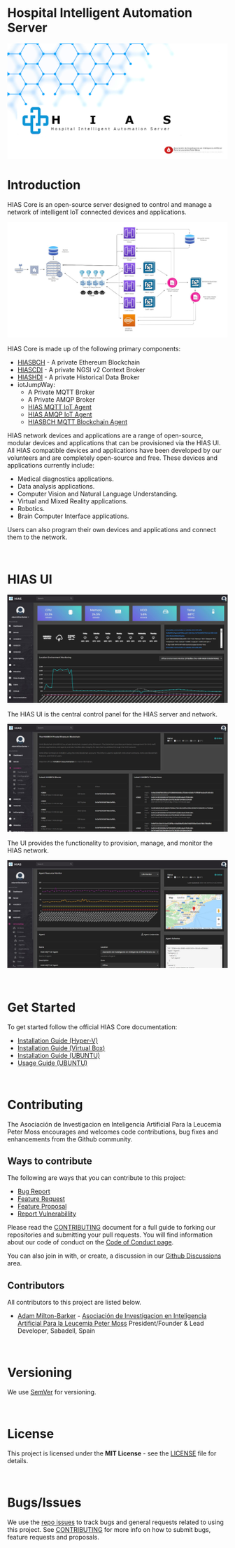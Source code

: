 # Hospital Intelligent Automation Server

[![HIAS - Hospital Intelligent Automation System](img/project-banner.jpg)](https://github.com/aiial/hias-core)

# Introduction
HIAS Core is an open-source server designed to control and manage a network of intelligent IoT connected devices and applications.

![HIAS Network](img/hias-network-v3.jpg)

HIAS Core is made up of the following primary components:

- [HIASBCH](https://github.com/aiial/hiasbch) - A private Ethereum Blockchain
- [HIASCDI](https://github.com/aiial/hiascdi) - A private NGSI v2 Context Broker
- [HIASHDI](https://github.com/aiial/hiashdi) - A private Historical Data Broker
- iotJumpWay:
    - A Private MQTT Broker
    - A Private AMQP Broker
    - [HIAS MQTT IoT Agent](https://github.com/aiial/hias-mqtt-iot-agent)
    - [HIAS AMQP IoT Agent](https://github.com/aiial/hias-amqp-iot-agent)
    - [HIASBCH MQTT Blockchain Agent](https://github.com/aiial/hiasbch-mqtt-blockchain-agent)

HIAS network devices and applications are a range of open-source, modular devices and applications that can be provisioned via the HIAS UI. All HIAS compatible devices and applications have been developed by our volunteers and are completely open-source and free. These devices and applications currently include:

- Medical diagnostics applications.
- Data analysis applications.
- Computer Vision and Natural Language Understanding.
- Virtual and Mixed Reality applications.
- Robotics.
- Brain Computer Interface applications.

Users can also program their own devices and applications and connect them to the network.

&nbsp;

# HIAS UI
![HIAS UI - Dashboard](img/hias-ui-dashboard.jpg)

The HIAS UI is the central control panel for the HIAS server and network.

![HIAS UI - HIASBCH](img/hias-ui-hiasbch.jpg)

The UI provides the functionality to provision, manage, and monitor the HIAS network.

![HIAS UI - HIASBCH](img/hias-ui-iot-agent.jpg)

&nbsp;

# Get Started
To get started follow the official HIAS Core documentation:

- [Installation Guide (Hyper-V)](installation/hyperv/)
- [Installation Guide (Virtual Box)](installation/virtualbox/)
- [Installation Guide (UBUNTU)](installation/ubuntu/)
- [Usage Guide (UBUNTU)](usage/ubuntu/)

&nbsp;

# Contributing
The Asociación de Investigacion en Inteligencia Artificial Para la Leucemia Peter Moss encourages and welcomes code contributions, bug fixes and enhancements from the Github community.

## Ways to contribute

The following are ways that you can contribute to this project:

- [Bug Report](https://github.com/aiial/hias-core/issues/new?assignees=&labels=&template=bug_report.md&title=)
- [Feature Request](https://github.com/aiial/hias-core/issues/new?assignees=&labels=&template=feature_request.md&title=)
- [Feature Proposal](https://github.com/aiial/hias-core/issues/new?assignees=&labels=&template=feature-proposal.md&title=)
- [Report Vulnerabillity](https://github.com/aiial/hias-core/issues/new?assignees=&labels=&template=report-a-vulnerability.md&title=)

Please read the [CONTRIBUTING](https://github.com/aiial/hias-core/blob/master/CONTRIBUTING.md "CONTRIBUTING") document for a full guide to forking our repositories and submitting your pull requests. You will find information about our code of conduct on the [Code of Conduct page](https://github.com/aiial/hias-core/blob/master/CODE-OF-CONDUCT.md "Code of Conduct page").

You can also join in with, or create, a discussion in our [Github Discussions](https://github.com/aiial/HIASCDI/discussions) area.

## Contributors

All contributors to this project are listed below.

- [Adam Milton-Barker](https://www.leukemiaairesearch.com/association/volunteers/adam-milton-barker "Adam Milton-Barker") - [Asociación de Investigacion en Inteligencia Artificial Para la Leucemia Peter Moss](https://www.leukemiaresearchassociation.ai "Asociación de Investigacion en Inteligencia Artificial Para la Leucemia Peter Moss") President/Founder & Lead Developer, Sabadell, Spain

&nbsp;

# Versioning
We use [SemVer](https://semver.org/) for versioning.

&nbsp;

# License
This project is licensed under the **MIT License** - see the [LICENSE](https://github.com/aiial/hias-core/blob/master/LICENSE "LICENSE") file for details.

&nbsp;

# Bugs/Issues
We use the [repo issues](https://github.com/aiial/hias-core/issues "repo issues") to track bugs and general requests related to using this project. See [CONTRIBUTING](https://github.com/aiial/hias-core/blob/master/CONTRIBUTING.md "CONTRIBUTING") for more info on how to submit bugs, feature requests and proposals.
